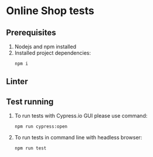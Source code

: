 # Online Shop tests

## Prerequisites
1. Nodejs and npm installed
2. Installed project dependencies:
    ```
    npm i
    ```

## Linter

## Test running
1. To run tests with Cypress.io GUI please use command:
    ```
    npm run cypress:open
    ```
2. To run tests in command line with headless browser:
    ```
    npm run test
    ```